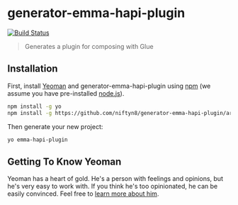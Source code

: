 # generator-emma-hapi-plugin

[![Build Status](https://travis-ci.org/niftyn8/generator-emma-hapi-plugin.svg?branch=master)](https://travis-ci.org/niftyn8/generator-emma-hapi-plugin)

> Generates a plugin for composing with Glue

## Installation

First, install [Yeoman](http://yeoman.io) and generator-emma-hapi-plugin using [npm](https://www.npmjs.com/) (we assume you have pre-installed [node.js](https://nodejs.org/)).

```bash
npm install -g yo
npm install -g https://github.com/niftyn8/generator-emma-hapi-plugin/archive/1.0.3.tar.gz
```

Then generate your new project:

```bash
yo emma-hapi-plugin
```

## Getting To Know Yeoman

Yeoman has a heart of gold. He&#39;s a person with feelings and opinions, but he&#39;s very easy to work with. If you think he&#39;s too opinionated, he can be easily convinced. Feel free to [learn more about him](http://yeoman.io/).
